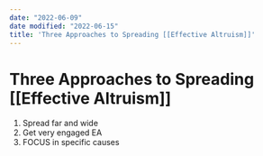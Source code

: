```yaml
---
date: "2022-06-09"
date modified: "2022-06-15"
title: 'Three Approaches to Spreading [[Effective Altruism]]'
---
```


# Three Approaches to Spreading [[Effective Altruism]]
1. Spread far and wide
2. Get very engaged EA
3. FOCUS in specific causes
